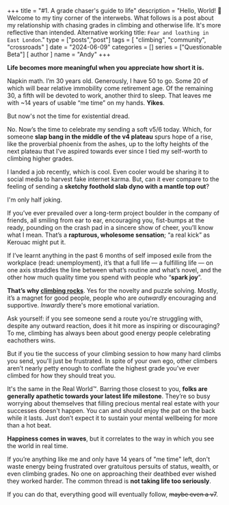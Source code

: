 +++
title = "#1. A grade chaser's guide to life"
description = "Hello, World! 🐢 Welcome to my tiny corner of the interwebs. What follows is a post about my relationship with chasing grades in climbing and otherwise life. It's more reflective than intended. Alternative working title: `Fear and loathing in East London`."
type = ["posts","post"]
tags = [
    "climbing",
    "community",
    "crossroads"
]
date = "2024-06-09"
categories = []
series = ["Questionable Beta"]
[ author ]
  name = "Andy"
+++

**Life becomes more meaningful when you appreciate how short it is.**

Napkin math. I’m 30 years old. Generously, I have 50 to go. Some 20 of which will bear relative immobility come retirement age. Of the remaining 30, a fifth will be devoted to work, another third to sleep. That leaves me with ~14 years of usable “me time” on my hands. **Yikes**. 

But now's not the time for existential dread. 

No. Now’s the time to celebrate my sending a soft v5/6 today. Which, for someone **slap bang in the middle of the v4 plateau** spurs hope of a rise, like the proverbial phoenix from the ashes, up to the lofty heights of the next plateau that I’ve aspired towards ever since I tied my self-worth to climbing higher grades. 

I landed a job recently, which is cool. Even cooler would be sharing it to social media to harvest fake internet karma. But, can it ever compare to the feeling of sending a **sketchy foothold slab dyno with a mantle top out**? 

I'm only half joking.

If you’ve ever prevailed over a long-term project boulder in the company of friends, all smiling from ear to ear, encouraging you, fist-bumps at the ready, pounding on the crash pad in a sincere show of cheer, you’ll know what I mean. That’s a **rapturous, wholesome sensation**; “a real kick” as Kerouac might put it. 

If I’ve learnt anything in the past 6 months of self imposed exile from the workplace (read: unemployment), it’s that a full life — a fulfilling life — on one axis straddles the line between what’s routine and what’s novel, and the other how much quality time you spend with people who “**spark joy**”. 

**That’s why [climbing rocks](https://www.youtube.com/watch?v=SYfHtlsbQsE)**. Yes for the novelty and puzzle solving. Mostly, it’s a magnet for good people, people who are _outwardly_ encouraging and supportive. _Inwardly_ there's more emotional variation. 

Ask yourself: if you see someone send a route you're struggling with, despite any outward reaction, does it hit more as inspiring or discouraging? To me, climbing has always been about good energy people celebrating eachothers wins. 

But if you tie the success of your climbing session to how many hard climbs you send, you'll just be frustrated. In spite of your own ego, other climbers aren’t nearly petty enough to conflate the highest grade you’ve ever climbed for how they should treat you. 

It's the same in the Real World™. Barring those closest to you, **folks are generally apathetic towards your latest life milestone**. They’re so busy worrying about themselves that filling precious mental real estate with your successes doesn't happen. You can and should enjoy the pat on the back while it lasts. Just don’t expect it to sustain your mental wellbeing for more than a hot beat. 

**Happiness comes in waves**, but it correlates to the way in which you see the world in real time. 

If you’re anything like me and only have 14 years of "me time" left, don't waste energy being frustrated over gratuitous persuits of status, wealth, or even climbing grades. No one on approaching their deathbed ever wished they worked harder. The common thread is **not taking life too seriously**. 

If you can do that, everything good will eventually follow, ~~maybe even a v7~~.


